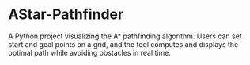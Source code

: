 # AStar-Pathfinder
A Python project visualizing the A* pathfinding algorithm. Users can set start and goal points on a grid, and the tool computes and displays the optimal path while avoiding obstacles in real time.
